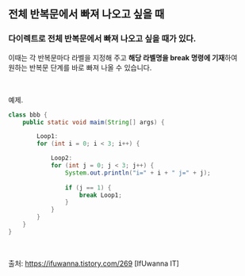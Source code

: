 ## 전체 반복문에서 빠져 나오고 싶을 때

 ### 다이렉트로 전체 반복문에서 빠져 나오고 싶을 때가 있다.
 이때는 각 반복문마다 라벨을 지정해 주고 **해당 라벨명을 break 명령에 기재**하여 
 <br/>원하는 반복문 단계를 바로 빠져 나올 수 있습니다. 

<br/>

예제.
```java
class bbb {
    public static void maim(String[] args) {

        Loop1: 
        for (int i = 0; i < 3; i++) {

            Loop2: 
            for (int j = 0; j < 3; j++) {
                System.out.println("i=" + i + " j=" + j);
              
                if (j == 1) {
                    break Loop1;
                }
            }
        }
    }
}
```

<br/>

출처: https://ifuwanna.tistory.com/269 [IfUwanna IT]

